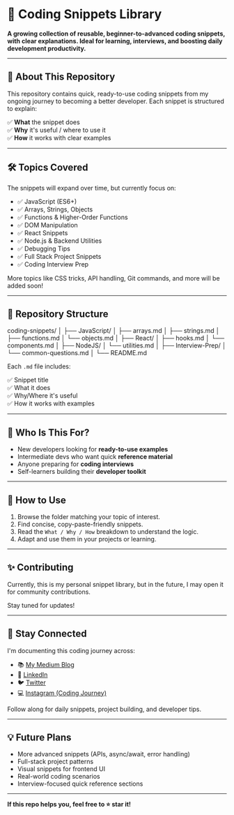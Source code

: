 # 🚀 Coding Snippets Library

**A growing collection of reusable, beginner-to-advanced coding snippets, with clear explanations. Ideal for learning, interviews, and boosting daily development productivity.**

---

## 📂 About This Repository

This repository contains quick, ready-to-use coding snippets from my ongoing journey to becoming a better developer. Each snippet is structured to explain:

✅ **What** the snippet does  
✅ **Why** it's useful / where to use it  
✅ **How** it works with clear examples  

---

## 🛠️ Topics Covered

The snippets will expand over time, but currently focus on:

- ✅ JavaScript (ES6+)
- ✅ Arrays, Strings, Objects
- ✅ Functions & Higher-Order Functions
- ✅ DOM Manipulation
- ✅ React Snippets
- ✅ Node.js & Backend Utilities
- ✅ Debugging Tips
- ✅ Full Stack Project Snippets
- ✅ Coding Interview Prep

More topics like CSS tricks, API handling, Git commands, and more will be added soon!

---

## 📁 Repository Structure
coding-snippets/
│
├── JavaScript/
│ ├── arrays.md
│ ├── strings.md
│ ├── functions.md
│ └── objects.md
│
├── React/
│ ├── hooks.md
│ └── components.md
│
├── NodeJS/
│ └── utilities.md
│
├── Interview-Prep/
│ └── common-questions.md
│
└── README.md


Each `.md` file includes:

✅ Snippet title  
✅ What it does  
✅ Why/Where it's useful  
✅ How it works with examples  

---

## 🎯 Who Is This For?

- New developers looking for **ready-to-use examples**  
- Intermediate devs who want quick **reference material**  
- Anyone preparing for **coding interviews**  
- Self-learners building their **developer toolkit**

---

## 🌟 How to Use

1. Browse the folder matching your topic of interest.  
2. Find concise, copy-paste-friendly snippets.  
3. Read the `What / Why / How` breakdown to understand the logic.  
4. Adapt and use them in your projects or learning.  

---

## ✨ Contributing

Currently, this is my personal snippet library, but in the future, I may open it for community contributions.

Stay tuned for updates!

---

## 📌 Stay Connected

I'm documenting this coding journey across:

- 📚 [My Medium Blog](#)  
- 💼 [LinkedIn](#)  
- 🐦 [Twitter](#)  
- 💻 [Instagram (Coding Journey)](#)  

Follow along for daily snippets, project building, and developer tips.

---

## 💡 Future Plans

- More advanced snippets (APIs, async/await, error handling)  
- Full-stack project patterns  
- Visual snippets for frontend UI  
- Real-world coding scenarios  
- Interview-focused quick reference sections  

---

**If this repo helps you, feel free to ⭐ star it!**

